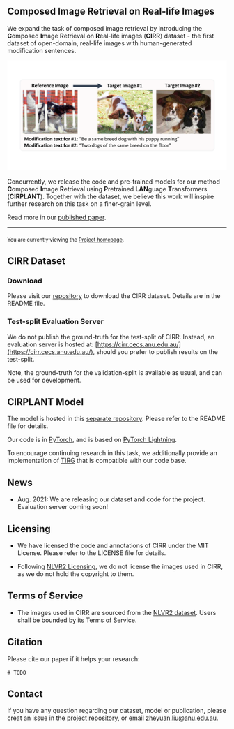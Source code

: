 ## Composed Image Retrieval on Real-life Images

We expand the task of composed image retrieval by introducing the **C**omposed **I**mage **R**etrieval on **R**eal-life images (**CIRR**) dataset - the first dataset of open-domain, real-life images with human-generated modification sentences.

![Demo image from CIRR data](demo_imgs/project_page_demo_img_0.png)

Concurrently, we release the code and pre-trained models for our method **C**omposed **I**mage **R**etrieval using **P**retrained **LAN**guage **T**ransformers (**CIRPLANT**). Together with the dataset, we believe this work will inspire further research on this task on a finer-grain level.

Read more in our [published paper](#).

----
<sub>You are currently viewing the [Project homepage](https://cuberick-orion.github.io/CIRR/).</sub>


## CIRR Dataset

### Download

Please visit our [repository](https://github.com/Cuberick-Orion/CIRR) to download the CIRR dataset. Details are in the README file.

### Test-split Evaluation Server

We do not publish the ground-truth for the test-split of CIRR. Instead, an evaluation server is hosted at: [https://cirr.cecs.anu.edu.au/](https://cirr.cecs.anu.edu.au/), should you prefer to publish results on the test-split.

Note, the ground-truth for the validation-split is available as usual, and can be used for development.

## CIRPLANT Model

The model is hosted in this [separate repository](#). Please refer to the README file for details.

Our code is in [PyTorch](https://pytorch.org/), and is based on [PyTorch Lightning](https://www.pytorchlightning.ai/). 

To encourage continuing research in this task, we additionally provide an implementation of [TIRG](https://github.com/google/tirg) that is compatible with our code base.

## News
 - Aug. 2021: We are releasing our dataset and code for the project. Evaluation server coming soon!

## Licensing

 - We have licensed the code and annotations of CIRR under the MIT License. Please refer to the LICENSE file for details.

 - Following [NLVR2 Licensing](https://github.com/lil-lab/nlvr#licensing), we do not license the images used in CIRR, as we do not hold the copyright to them.

## Terms of Service

 - The images used in CIRR are sourced from the [NLVR2 dataset](https://lil.nlp.cornell.edu/nlvr/). Users shall be bounded by its Terms of Service.
 
## Citation

Please cite our paper if it helps your research:

```
# TODO
```

## Contact

If you have any question regarding our dataset, model or publication, please creat an issue in the [project repository](https://github.com/Cuberick-Orion/CIRR), or email [zheyuan.liu@anu.edu.au](mailto:zheyuan.liu@anu.edu.au).